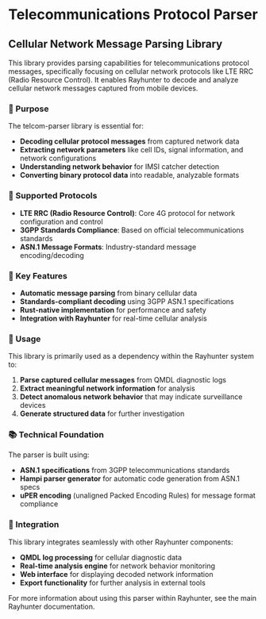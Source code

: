 # Telecommunications Protocol Parser

## Cellular Network Message Parsing Library

This library provides parsing capabilities for telecommunications protocol messages, specifically focusing on cellular network protocols like LTE RRC (Radio Resource Control). It enables Rayhunter to decode and analyze cellular network messages captured from mobile devices.

### 🎯 Purpose

The telcom-parser library is essential for:
- **Decoding cellular protocol messages** from captured network data
- **Extracting network parameters** like cell IDs, signal information, and network configurations
- **Understanding network behavior** for IMSI catcher detection
- **Converting binary protocol data** into readable, analyzable formats

### 📡 Supported Protocols

- **LTE RRC (Radio Resource Control)**: Core 4G protocol for network configuration and control
- **3GPP Standards Compliance**: Based on official telecommunications standards
- **ASN.1 Message Formats**: Industry-standard message encoding/decoding

### 🔧 Key Features

- **Automatic message parsing** from binary cellular data
- **Standards-compliant decoding** using 3GPP ASN.1 specifications  
- **Rust-native implementation** for performance and safety
- **Integration with Rayhunter** for real-time cellular analysis

### 🚀 Usage

This library is primarily used as a dependency within the Rayhunter system to:

1. **Parse captured cellular messages** from QMDL diagnostic logs
2. **Extract meaningful network information** for analysis
3. **Detect anomalous network behavior** that may indicate surveillance devices
4. **Generate structured data** for further investigation

### 📚 Technical Foundation

The parser is built using:
- **ASN.1 specifications** from 3GPP telecommunications standards
- **Hampi parser generator** for automatic code generation from ASN.1 specs
- **uPER encoding** (unaligned Packed Encoding Rules) for message format compliance

### 🤝 Integration

This library integrates seamlessly with other Rayhunter components:
- **QMDL log processing** for cellular diagnostic data
- **Real-time analysis engine** for network behavior monitoring
- **Web interface** for displaying decoded network information
- **Export functionality** for further analysis in external tools

For more information about using this parser within Rayhunter, see the main Rayhunter documentation.
